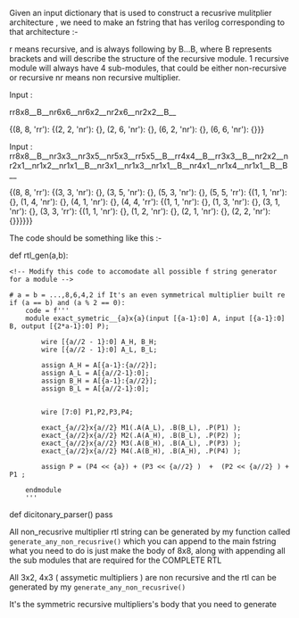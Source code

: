 Given an input dictionary that is used to construct a recusrive mulitplier architecture 
, we need to make an fstring that has verilog corresponding to that architecture   :- 


r means recursive, and is always following by B...B, where B represents brackets and will describe the structure of the recursive module.
1 recursive module will always have 4 sub-modules, that could be either non-recursive or recursive
nr means non recursive multiplier.



Input : 

rr8x8__B__nr6x6__nr6x2__nr2x6__nr2x2__B__

{(8, 8, 'rr'): {(2, 2, 'nr'): {},
                (2, 6, 'nr'): {},
                (6, 2, 'nr'): {},
                (6, 6, 'nr'): {}}}

Input : rr8x8__B__nr3x3__nr3x5__nr5x3__rr5x5__B__rr4x4__B__rr3x3__B__nr2x2__nr2x1__nr1x2__nr1x1__B__nr3x1__nr1x3__nr1x1__B__nr4x1__nr1x4__nr1x1__B__B__

{(8, 8, 'rr'): {(3, 3, 'nr'): {},
                (3, 5, 'nr'): {},
                (5, 3, 'nr'): {},
                (5, 5, 'rr'): {(1, 1, 'nr'): {},
                               (1, 4, 'nr'): {},
                               (4, 1, 'nr'): {},
                               (4, 4, 'rr'): {(1, 1, 'nr'): {},
                                              (1, 3, 'nr'): {},
                                              (3, 1, 'nr'): {},
                                              (3, 3, 'rr'): {(1, 1, 'nr'): {},
                                                             (1, 2, 'nr'): {},
                                                             (2, 1, 'nr'): {},
                                                             (2, 2, 'nr'): {}}}}}}


The code should be something like this :- 


def rtl_gen(a,b):

    <!-- Modify this code to accomodate all possible f string generator for a module -->

    # a = b = ...,8,6,4,2 if It's an even symmetrical multiplier built re
    if (a == b) and (a % 2 == 0):
        code = f'''
        module exact_symetric__{a}x{a}(input [{a-1}:0] A, input [{a-1}:0] B, output [{2*a-1}:0] P);

            wire [{a//2 - 1}:0] A_H, B_H; 
            wire [{a//2 - 1}:0] A_L, B_L;

            assign A_H = A[{a-1}:{a//2}]; 
            assign A_L = A[{a//2-1}:0];   
            assign B_H = A[{a-1}:{a//2}]; 
            assign B_L = A[{a//2-1}:0];   


            wire [7:0] P1,P2,P3,P4;

            exact_{a//2}x{a//2} M1(.A(A_L), .B(B_L), .P(P1) );
            exact_{a//2}x{a//2} M2(.A(A_H), .B(B_L), .P(P2) );
            exact_{a//2}x{a//2} M3(.A(B_H), .B(A_L), .P(P3) );
            exact_{a//2}x{a//2} M4(.A(B_H), .B(A_H), .P(P4) );

            assign P = (P4 << {a}) + (P3 << {a//2} )  +  (P2 << {a//2} ) + P1 ;

        endmodule
        '''

def dicitonary_parser()
    pass



All non_recusrive multiplier rtl string can be generated by my function called `generate_any_non_recusrive()` which you can append to the main fstring
what you need to do is just make the body of 8x8, along with appending all the sub modules that are required for the COMPLETE RTL

All 3x2, 4x3 ( assymetic multipliers ) are non recursive and the rtl can be generated by my  `generate_any_non_recusrive()`

It's the symmetric recursive multipliers's body that you need to generate

